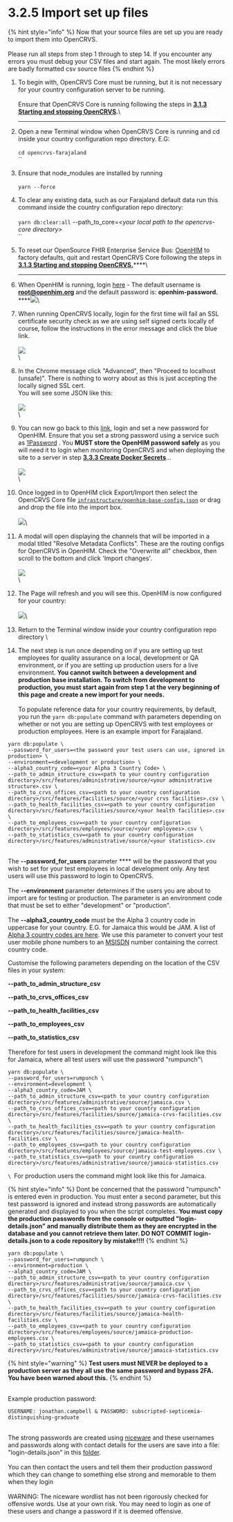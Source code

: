 # 3.2.5 Import set up files

{% hint style="info" %}
Now that your source files are set up you are ready to import them into OpenCRVS.  \
\
Please run all steps from step 1 through to step 14.  If you encounter any errors you must debug your CSV files and start again.  The most likely errors are badly formatted csv source files
{% endhint %}

1. To begin with, OpenCRVS Core must be running, but it is not necessary for your country configuration server to be running.\
   \
   Ensure that OpenCRVS Core is running following the steps in [**3.1.3 Starting and stopping OpenCRVS**](../3.1-set-up-a-development-environment/3.1.3-starting-and-stopping-opencrvs.md)**.**\
   ****
2. Open a new Terminal window when OpenCRVS Core is running and cd inside your country configuration repo directory.  E.G:\
   \
   `cd opencrvs-farajaland`\
   ``
3. Ensure that node\_modules are installed by running\
   \
   `yarn --force`
4. To clear any existing data, such as our Farajaland default data run this command inside the country configuration repo directory:\
   \
   `yarn db:clear:all` --path\_to\_core=_\<your local path to the opencrvs-core directory>_\
   ``
5. To reset our OpenSource FHIR Enterprise Service Bus: [OpenHIM](http://openhim.org/) to factory defaults, quit and restart OpenCRVS Core following the steps in [**3.1.3 Starting and stopping OpenCRVS.**](../3.1-set-up-a-development-environment/3.1.3-starting-and-stopping-opencrvs.md)****\
   ****
6. When OpenHIM is running, login [here](http://localhost:8888) - The default username is **root@openhim.org** and the default password is: **openhim-password.**\
   ****![](<../../../.gitbook/assets/image (2).png>)\

7. When running OpenCRVS locally, login for the first time will fail an SSL certificate security check as we are using self signed certs locally of course, follow the instructions in the error message and click the blue link.\
   \
   ![](<../../../.gitbook/assets/image (33).png>)\
   \

8. In the Chrome message click "Advanced", then "Proceed to localhost (unsafe)".  There is nothing to worry about as this is just accepting the locally signed SSL cert.\
   You will see some JSON like this:\
   \
   ![](<../../../.gitbook/assets/image (8).png>)\
   \

9. You can now go back to this [link](http://localhost:8888/#!/login), login and set a new password for OpenHIM.  Ensure that you set a strong password using a service such as [1Password](https://1password.com/) .  You **MUST store the OpenHIM password safely** as you will need it to login when monitoring OpenCRVS and when deploying the site to a server in step [**3.3.3 Create Docker Secrets**](../3.3-set-up-a-server-hosted-environment/3.3.3-create-docker-secrets-and-provision-an-sms-gateway.md)...\
   \
   ![](<../../../.gitbook/assets/image (46).png>)\
   \

10. Once logged in to OpenHIM click Export/Import then select the OpenCRVS Core file [`infrastructure/openhim-base-config.json`](https://github.com/opencrvs/opencrvs-core/blob/master/infrastructure/openhim-base-config.json) or drag and drop the file into the import box. \
    \
    ![](<../../../.gitbook/assets/image (13).png>)\

11. A modal will open displaying the channels that will be imported in a modal titled "Resolve Metadata Conflicts". These are the routing configs for OpenCRVS in OpenHIM. Check the "Overwrite all" checkbox, then scroll to the bottom and click 'Import changes'.\
    \
    ![](../../../.gitbook/assets/194044169-0449814f-5870-48d3-839e-bb425b806a55.png)\
    \

12. The Page will refresh and you will see this.  OpenHIM is now configured for your country:\
    \
    ![](<../../../.gitbook/assets/image (43).png>)\

13. Return to the Terminal window inside your country configuration repo directory \

14. The next step is run once depending on if you are setting up test employees for quality assurance on a local, development or QA environment, or if you are setting up production users for a live environment.  **You cannot switch between a development and production base installation.  To switch from development to production, you must start again from step 1 at the very beginning of this page and create a new import for your needs.**  \
    \
    To populate reference data for your country requirements, by default, you run the `yarn db:populate` command with parameters depending on whether or not you are setting up OpenCRVS with test employees or production employees.  Here is an example import for Farajaland.

```
yarn db:populate \
--password_for_users=<the password your test users can use, ignored in production> \
--environment=<development or production> \
--alpha3_country_code=<your Alpha 3 Country Code> \
--path_to_admin_structure_csv=<path to your country configuration directory>/src/features/administrative/source/<your administrative structure>.csv \
--path_to_crvs_offices_csv=<path to your country configuration directory>/src/features/facilities/source/<your crvs facilities>.csv \
--path_to_health_facilities_csv=<path to your country configuration directory>/src/features/facilities/source/<your health facilities>.csv \
--path_to_employees_csv=<path to your country configuration directory>/src/features/employees/source/<your employees>.csv \
--path_to_statistics_csv=<path to your country configuration directory>/src/features/administrative/source/<your statistics>.csv
```

\
The **--password\_for\_users** parameter **** will be the password that you wish to set for your test employees in local development only.  Any test users will use this password to login to OpenCRVS.\
\
The **--environment** parameter determines if the users you are about to import are for testing or production.  The parameter is an environment code that must be set to either "development" or "production".\
\
The **--alpha3\_country\_code** must be the Alpha 3 country code in uppercase for your country.  E.G. for Jamaica this would be JAM.  A list of [Alpha 3 country codes are here](https://www.iban.com/country-codes).  We use this parameter to convert your test user mobile phone numbers to an [MSISDN](https://en.wikipedia.org/wiki/MSISDN) number containing the correct country code.

Customise the following parameters depending on the location of the CSV files in your system:

**--path\_to\_admin\_structure\_csv**

**--path\_to\_crvs\_offices\_csv**

**--path\_to\_health\_facilities\_csv**

**--path\_to\_employees\_csv**

**--path\_to\_statistics\_csv**\
\
Therefore for test users in development the command might look like this for Jamaica, where all test users will use the password "rumpunch"\


```
yarn db:populate \
--password_for_users=rumpunch \
--environment=development \
--alpha3_country_code=JAM \
--path_to_admin_structure_csv=<path to your country configuration directory>/src/features/administrative/source/jamaica.csv \
--path_to_crvs_offices_csv=<path to your country configuration directory>/src/features/facilities/source/jamaica-crvs-facilities.csv \
--path_to_health_facilities_csv=<path to your country configuration directory>/src/features/facilities/source/jamaica-health-facilities.csv \
--path_to_employees_csv=<path to your country configuration directory>/src/features/employees/source/jamaica-test-employees.csv \
--path_to_statistics_csv=<path to your country configuration directory>/src/features/administrative/source/jamaica-statistics.csv
```

``\
``For production users the command might look like this for Jamaica. &#x20;

{% hint style="info" %}
Dont be concerned that the password "rumpunch" is entered even in production.  You must enter a second parameter, but this test password is ignored and instead strong passwords are automatically generated and displayed to you when the script completes.  **You must copy the production passwords from the console or outputted "login-details.json" and manually distribute them as they are encrypted in the database and you cannot retrieve them later.  DO NOT COMMIT login-details.json to a code repository by mistake!!!!**
{% endhint %}

```
yarn db:populate \
--password_for_users=rumpunch \
--environment=production \
--alpha3_country_code=JAM \
--path_to_admin_structure_csv=<path to your country configuration directory>/src/features/administrative/source/jamaica.csv \
--path_to_crvs_offices_csv=<path to your country configuration directory>/src/features/facilities/source/jamaica-crvs-facilities.csv \
--path_to_health_facilities_csv=<path to your country configuration directory>/src/features/facilities/source/jamaica-health-facilities.csv \
--path_to_employees_csv=<path to your country configuration directory>/src/features/employees/source/jamaica-production-employees.csv \
--path_to_statistics_csv=<path to your country configuration directory>/src/features/administrative/source/jamaica-statistics.csv
```

{% hint style="warning" %}
**Test users must NEVER be deployed to a production server as they all use the same password and bypass 2FA. You have been warned about this.**
{% endhint %}

\
Example production password:

```
USERNAME: jonathan.campbell & PASSWORD: subscripted-septicemia-distinguishing-graduate
```

\
The strong passwords are created using [niceware](https://github.com/diracdeltas/niceware) and these usernames and passwords along with contact details for the users are save into a file: "login-details.json" in this [folder](https://github.com/opencrvs/opencrvs-farajaland/master/src/features/employees/generated). \
\
You can then contact the users and tell them their production password which they can change to something else strong and memorable to them when they login\
\
WARNING: The niceware wordlist has not been rigorously checked for offensive words. Use at your own risk. You may need to login as one of these users and change a password if it is deemed offensive.&#x20;

